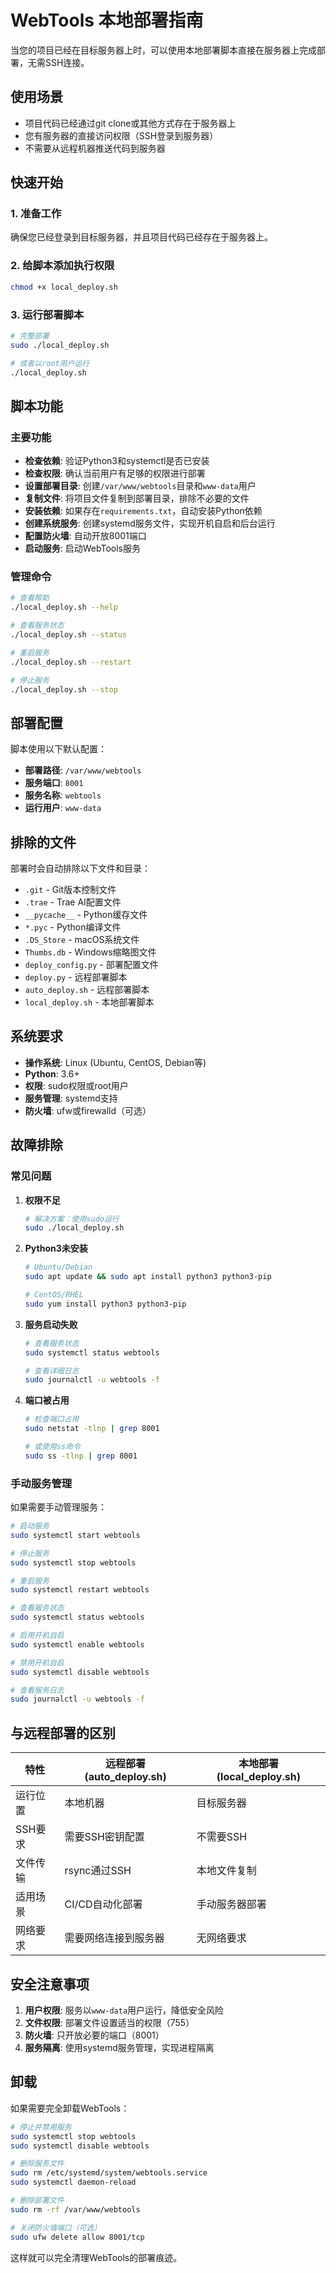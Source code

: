 # WebTools 本地部署指南

当您的项目已经在目标服务器上时，可以使用本地部署脚本直接在服务器上完成部署，无需SSH连接。

## 使用场景

- 项目代码已经通过git clone或其他方式存在于服务器上
- 您有服务器的直接访问权限（SSH登录到服务器）
- 不需要从远程机器推送代码到服务器

## 快速开始

### 1. 准备工作

确保您已经登录到目标服务器，并且项目代码已经存在于服务器上。

### 2. 给脚本添加执行权限

```bash
chmod +x local_deploy.sh
```

### 3. 运行部署脚本

```bash
# 完整部署
sudo ./local_deploy.sh

# 或者以root用户运行
./local_deploy.sh
```

## 脚本功能

### 主要功能

- **检查依赖**: 验证Python3和systemctl是否已安装
- **检查权限**: 确认当前用户有足够的权限进行部署
- **设置部署目录**: 创建`/var/www/webtools`目录和`www-data`用户
- **复制文件**: 将项目文件复制到部署目录，排除不必要的文件
- **安装依赖**: 如果存在`requirements.txt`，自动安装Python依赖
- **创建系统服务**: 创建systemd服务文件，实现开机自启和后台运行
- **配置防火墙**: 自动开放8001端口
- **启动服务**: 启动WebTools服务

### 管理命令

```bash
# 查看帮助
./local_deploy.sh --help

# 查看服务状态
./local_deploy.sh --status

# 重启服务
./local_deploy.sh --restart

# 停止服务
./local_deploy.sh --stop
```

## 部署配置

脚本使用以下默认配置：

- **部署路径**: `/var/www/webtools`
- **服务端口**: `8001`
- **服务名称**: `webtools`
- **运行用户**: `www-data`

## 排除的文件

部署时会自动排除以下文件和目录：

- `.git` - Git版本控制文件
- `.trae` - Trae AI配置文件
- `__pycache__` - Python缓存文件
- `*.pyc` - Python编译文件
- `.DS_Store` - macOS系统文件
- `Thumbs.db` - Windows缩略图文件
- `deploy_config.py` - 部署配置文件
- `deploy.py` - 远程部署脚本
- `auto_deploy.sh` - 远程部署脚本
- `local_deploy.sh` - 本地部署脚本

## 系统要求

- **操作系统**: Linux (Ubuntu, CentOS, Debian等)
- **Python**: 3.6+
- **权限**: sudo权限或root用户
- **服务管理**: systemd支持
- **防火墙**: ufw或firewalld（可选）

## 故障排除

### 常见问题

1. **权限不足**
   ```bash
   # 解决方案：使用sudo运行
   sudo ./local_deploy.sh
   ```

2. **Python3未安装**
   ```bash
   # Ubuntu/Debian
   sudo apt update && sudo apt install python3 python3-pip
   
   # CentOS/RHEL
   sudo yum install python3 python3-pip
   ```

3. **服务启动失败**
   ```bash
   # 查看服务状态
   sudo systemctl status webtools
   
   # 查看详细日志
   sudo journalctl -u webtools -f
   ```

4. **端口被占用**
   ```bash
   # 检查端口占用
   sudo netstat -tlnp | grep 8001
   
   # 或使用ss命令
   sudo ss -tlnp | grep 8001
   ```

### 手动服务管理

如果需要手动管理服务：

```bash
# 启动服务
sudo systemctl start webtools

# 停止服务
sudo systemctl stop webtools

# 重启服务
sudo systemctl restart webtools

# 查看服务状态
sudo systemctl status webtools

# 启用开机自启
sudo systemctl enable webtools

# 禁用开机自启
sudo systemctl disable webtools

# 查看服务日志
sudo journalctl -u webtools -f
```

## 与远程部署的区别

| 特性 | 远程部署 (auto_deploy.sh) | 本地部署 (local_deploy.sh) |
|------|---------------------------|----------------------------|
| 运行位置 | 本地机器 | 目标服务器 |
| SSH要求 | 需要SSH密钥配置 | 不需要SSH |
| 文件传输 | rsync通过SSH | 本地文件复制 |
| 适用场景 | CI/CD自动化部署 | 手动服务器部署 |
| 网络要求 | 需要网络连接到服务器 | 无网络要求 |

## 安全注意事项

1. **用户权限**: 服务以`www-data`用户运行，降低安全风险
2. **文件权限**: 部署文件设置适当的权限（755）
3. **防火墙**: 只开放必要的端口（8001）
4. **服务隔离**: 使用systemd服务管理，实现进程隔离

## 卸载

如果需要完全卸载WebTools：

```bash
# 停止并禁用服务
sudo systemctl stop webtools
sudo systemctl disable webtools

# 删除服务文件
sudo rm /etc/systemd/system/webtools.service
sudo systemctl daemon-reload

# 删除部署文件
sudo rm -rf /var/www/webtools

# 关闭防火墙端口（可选）
sudo ufw delete allow 8001/tcp
```

这样就可以完全清理WebTools的部署痕迹。